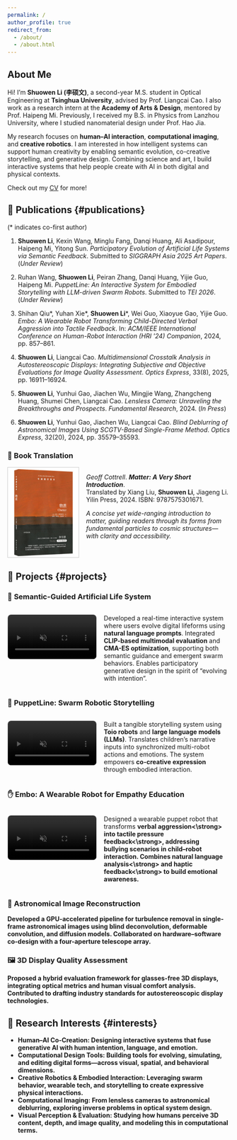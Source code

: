 ```yaml
---
permalink: /
author_profile: true
redirect_from: 
  - /about/
  - /about.html
---
```


<h2 id="about-me">About Me</h2>

Hi! I’m **Shuowen Li (李硕文)**, a second-year M.S. student in Optical Engineering at **Tsinghua University**, advised by Prof. Liangcai Cao. I also work as a research intern at the **Academy of Arts & Design**, mentored by Prof. Haipeng Mi. Previously, I received my B.S. in Physics from Lanzhou University, where I studied nanomaterial design under Prof. Hao Jia.

My research focuses on **human–AI interaction**, **computational imaging**, and **creative robotics**. I am interested in how intelligent systems can support human creativity by enabling semantic evolution, co-creative storytelling, and generative design. Combining science and art, I build interactive systems that help people create with AI in both digital and physical contexts.

Check out my [CV](../assets/CV_Shuowen_Li.pdf) for more!




## 📄 Publications {#publications}

(\* indicates co-first author) 

1. **Shuowen Li**, Kexin Wang, Minglu Fang, Danqi Huang, Ali Asadipour, Haipeng Mi, Yitong Sun.
   *Participatory Evolution of Artificial Life Systems via Semantic Feedback*.
   Submitted to *SIGGRAPH Asia 2025 Art Papers*. (*Under Review*)

2. Ruhan Wang, **Shuowen Li**, Peiran Zhang, Danqi Huang, Yijie Guo, Haipeng Mi.
   *PuppetLine: An Interactive System for Embodied Storytelling with LLM-driven Swarm Robots*.
   Submitted to *TEI 2026*. (*Under Review*)

3. Shihan Qiu\*, Yuhan Xie\*, **Shuowen Li**\*, Wei Guo, Xiaoyue Gao, Yijie Guo.
   *Embo: A Wearable Robot Transforming Child-Directed Verbal Aggression into Tactile Feedback*.
   In: *ACM/IEEE International Conference on Human-Robot Interaction (HRI '24) Companion*, 2024, pp. 857–861.

5. **Shuowen Li**, Liangcai Cao.
   *Multidimensional Crosstalk Analysis in Autostereoscopic Displays: Integrating Subjective and Objective Evaluations for Image Quality Assessment*.
   *Optics Express*, 33(8), 2025, pp. 16911–16924.

6. **Shuowen Li**, Yunhui Gao, Jiachen Wu, Mingjie Wang, Zhangcheng Huang, Shumei Chen, Liangcai Cao.
   *Lensless Camera: Unraveling the Breakthroughs and Prospects*.
   *Fundamental Research*, 2024. (*In Press*)

7. **Shuowen Li**, Yunhui Gao, Jiachen Wu, Liangcai Cao.
   *Blind Deblurring of Astronomical Images Using SCGTV-Based Single-Frame Method*.
   *Optics Express*, 32(20), 2024, pp. 35579–35593.

### 📘 Book Translation

<div style="display: flex; align-items: flex-start; gap: 16px; margin-top: 10px;">

  <img src="/images/matter_cover.jpg" alt="Matter book cover" style="width: 160px; height: auto; border: 1px solid #ccc;">

  <div>
    <p><em>Geoff Cottrell</em>. <strong><em>Matter: A Very Short Introduction</em></strong>.<br>
    Translated by Xiang Liu, <strong>Shuowen Li</strong>, Jiageng Li.<br>
    Yilin Press, 2024. ISBN: 9787575301671.</p>
    <p><em>A concise yet wide-ranging introduction to matter, guiding readers through its forms from fundamental particles to cosmic structures—with clarity and accessibility.</em></p>
  </div>

</div>



## 🧪 Projects {#projects}

### 🧬 <strong>Semantic-Guided Artificial Life System</strong>

<div style="display: flex; align-items: flex-start; gap: 16px; margin-top: 10px;">

  <video src="/videos/semantic_life.mp4" autoplay loop muted playsinline style="width: 200px; border-radius: 8px; border: 1px solid #ccc;"></video>

  <div>
    <p>Developed a real-time interactive system where users evolve digital lifeforms using <strong>natural language prompts</strong>. Integrated <strong>CLIP-based multimodal evaluation</strong> and <strong>CMA-ES optimization</strong>, supporting both semantic guidance and emergent swarm behaviors. Enables participatory generative design in the spirit of “evolving with intention”.</p>
  </div>

</div>

### 🤖 <strong>PuppetLine: Swarm Robotic Storytelling</strong>

<div style="display: flex; align-items: flex-start; gap: 16px; margin-top: 10px;">

  <video src="/videos/toio.mp4" autoplay loop muted playsinline style="width: 200px; border-radius: 8px; border: 1px solid #ccc;"></video>

  <div>
    <p>Built a tangible storytelling system using <strong>Toio robots</strong> and <strong>large language models (LLMs)</strong>. Translates children’s narrative inputs into synchronized multi-robot actions and emotions. The system empowers <strong>co-creative expression</strong> through embodied interaction.</p>
  </div>

</div>

### ✋ <strong>Embo: A Wearable Robot for Empathy Education</strong>

<div style="display: flex; align-items: flex-start; gap: 16px; margin-top: 10px;">

  <video src="/videos/embo.mp4" autoplay loop muted playsinline style="width: 200px; border-radius: 8px; border: 1px solid #ccc;"></video>

  <div>
    <p>Designed a wearable puppet robot that transforms <strong>verbal aggression<\strong> into <strong>tactile pressure feedback<\strong>, addressing bullying scenarios in child–robot interaction. Combines <strong>natural language analysis<\strong> and <strong>haptic feedback<\strong> to build emotional awareness.
</p>
  </div>

</div>

### 🌌 **Astronomical Image Reconstruction**

Developed a GPU-accelerated pipeline for **turbulence removal** in single-frame astronomical images using **blind deconvolution**, **deformable convolution**, and **diffusion models**. Collaborated on hardware–software co-design with a **four-aperture telescope array**.

### 🖼️ **3D Display Quality Assessment**

Proposed a hybrid evaluation framework for **glasses-free 3D displays**, integrating **optical metrics** and **human visual comfort** analysis. Contributed to drafting **industry standards** for autostereoscopic display technologies.




## 🎯 Research Interests {#interests}

* **Human–AI Co-Creation**: Designing interactive systems that fuse generative AI with human intention, language, and emotion.
* **Computational Design Tools**: Building tools for evolving, simulating, and editing digital forms—across visual, spatial, and behavioral dimensions.
* **Creative Robotics & Embodied Interaction**: Leveraging swarm behavior, wearable tech, and storytelling to create expressive physical interactions.
* **Computational Imaging**: From lensless cameras to astronomical deblurring, exploring inverse problems in optical system design.
* **Visual Perception & Evaluation**: Studying how humans perceive 3D content, depth, and image quality, and modeling this in computational terms.

